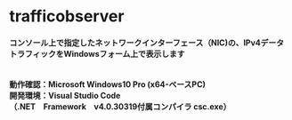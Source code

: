 # trafficobserver

<h4>コンソール上で指定したネットワークインターフェース（NIC)の、IPv4データトラフィックをWindowsフォーム上で表示します</h4><br/>

<strong>
動作確認：Microsoft Windows10 Pro (x64-ベースPC) <br/>
開発環境：Visual Studio Code <br/>
（.NET　Framework　v4.0.30319付属コンパイラ csc.exe）<br/>
</strong>
